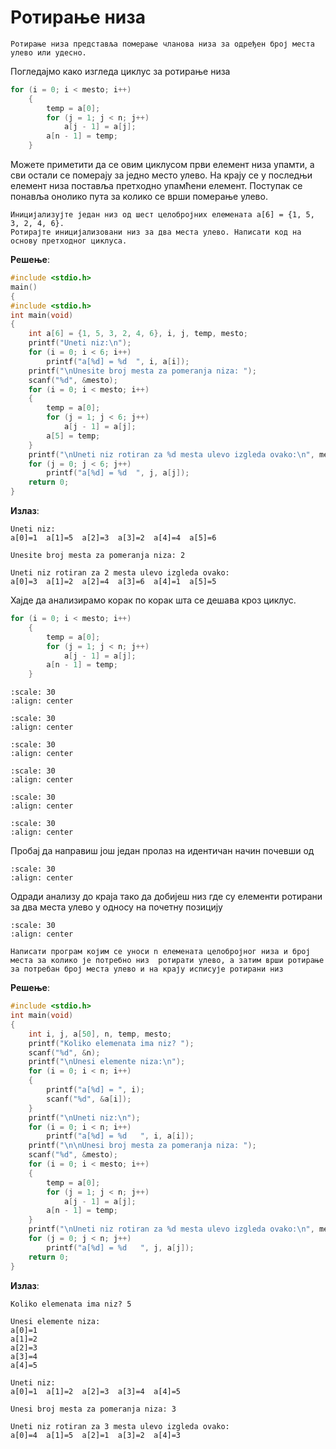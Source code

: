 # Ротирање низа

```{infonote}
Ротирање низа представља померање чланова низа за одређен број места улево или удесно.
```
Погледајмо како изгледа циклус за ротирање низа

```c
for (i = 0; i < mesto; i++)
    {
        temp = a[0];
        for (j = 1; j < n; j++)
            a[j - 1] = a[j];
        a[n - 1] = temp;
    }
```
Можете приметити да се овим циклусом први елемент низа упамти, а сви остали се померају за једно место улево. На крају се у последњи елемент низа поставља претходно упамћени елемент. Поступак се понавља онолико пута за колико се врши померање улево.

```{questionnote}
Иницијализујте један низ од шест целобројних елемената a[6] = {1, 5, 3, 2, 4, 6}.
Ротирајте иницијализовани низ за два места улево. Написати код на основу претходног циклуса.
```
**Решење**:

```c
#include <stdio.h> 
main() 
{
#include <stdio.h> 
int main(void)
{
    int a[6] = {1, 5, 3, 2, 4, 6}, i, j, temp, mesto;
    printf("Uneti niz:\n");
    for (i = 0; i < 6; i++)
        printf("a[%d] = %d	", i, a[i]);
    printf("\nUnesite broj mesta za pomeranja niza: ");
    scanf("%d", &mesto);
    for (i = 0; i < mesto; i++)
    {
        temp = a[0];
        for (j = 1; j < 6; j++)
            a[j - 1] = a[j];
        a[5] = temp;
    }
    printf("\nUneti niz rotiran za %d mesta ulevo izgleda ovako:\n", mesto);
    for (j = 0; j < 6; j++)
        printf("a[%d] = %d	", j, a[j]);
    return 0;
}
```

**Излаз**:

```text
Uneti niz:
a[0]=1	a[1]=5	a[2]=3	a[3]=2	a[4]=4	a[5]=6

Unesite broj mesta za pomeranja niza: 2

Uneti niz rotiran za 2 mesta ulevo izgleda ovako:
a[0]=3	a[1]=2	a[2]=4	a[3]=6	a[4]=1	a[5]=5
```

Хајде да анализирамо корак по корак шта се дешава кроз циклус.


```c
for (i = 0; i < mesto; i++)
    {
        temp = a[0];
        for (j = 1; j < n; j++)
            a[j - 1] = a[j];
        a[n - 1] = temp;
    }
```

```{image} images/Picture52.svg
:scale: 30
:align: center
```

```{image} images/Picture53.svg
:scale: 30
:align: center
```

```{image} images/Picture54.svg
:scale: 30
:align: center
```

```{image} images/Picture55.svg
:scale: 30
:align: center
```

```{image} images/Picture56.svg
:scale: 30
:align: center
```

```{image} images/Picture57.svg
:scale: 30
:align: center
```

Пробај да направиш још један пролаз на идентичан начин почевши од

```{image} images/Picture58.svg
:scale: 30
:align: center
```

Одради анализу до краја тако да добијеш низ где
су елементи ротирани за два места улево у односу на почетну позицију

```{image} images/Picture59.svg
:scale: 30
:align: center
```

```{questionnote}
Написати програм којим се уноси n елемената целобројног низа и број места за колико је потребно низ  ротирати улево, а затим врши ротирање за потребан број места улево и на крају исписује ротирани низ
```

**Решење**:

```c
#include <stdio.h> 
int main(void)
{
    int i, j, a[50], n, temp, mesto;
    printf("Koliko elemenata ima niz? ");
    scanf("%d", &n);
    printf("\nUnesi elemente niza:\n");
    for (i = 0; i < n; i++)
    {
        printf("a[%d] = ", i);
        scanf("%d", &a[i]);
    }
    printf("\nUneti niz:\n");
    for (i = 0; i < n; i++)
        printf("a[%d] = %d   ", i, a[i]);
    printf("\n\nUnesi broj mesta za pomeranja niza: ");
    scanf("%d", &mesto);
    for (i = 0; i < mesto; i++)
    {
        temp = a[0];
        for (j = 1; j < n; j++)
            a[j - 1] = a[j];
        a[n - 1] = temp;
    }
    printf("\nUneti niz rotiran za %d mesta ulevo izgleda ovako:\n", mesto);
    for (j = 0; j < n; j++)
        printf("a[%d] = %d   ", j, a[j]);
    return 0;
}
```

**Излаз**:

```text
Koliko elemenata ima niz? 5

Unesi elemente niza:
a[0]=1
a[1]=2
a[2]=3
a[3]=4
a[4]=5

Uneti niz:
a[0]=1	a[1]=2	a[2]=3	a[3]=4	a[4]=5

Unesi broj mesta za pomeranja niza: 3

Uneti niz rotiran za 3 mesta ulevo izgleda ovako:
a[0]=4	a[1]=5	a[2]=1	a[3]=2	a[4]=3
```
